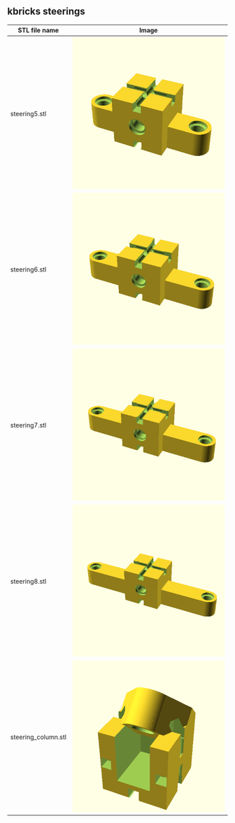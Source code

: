## kbricks steerings

STL file name | Image
--------------|------
steering5.stl | ![steering5](../../img/steerings/steering5.png)
steering6.stl | ![steering6](../../img/steerings/steering6.png)
steering7.stl | ![steering7](../../img/steerings/steering7.png)
steering8.stl | ![steering8](../../img/steerings/steering8.png)
steering_column.stl | ![steering_column](../../img/steerings/steering_column.png)
